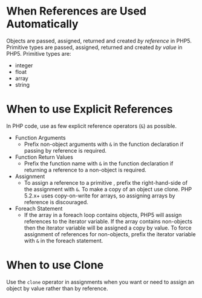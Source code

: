 When References are Used Automatically
======================================
Objects are passed, assigned, returned and created *by reference* in PHP5.
Primitive types are passed, assigned, returned and created *by value* in PHP5.
Primitive types are:

 * integer
 * float
 * array
 * string

When to use Explicit References
===============================
In PHP code, use as few explicit reference operators (```&```) as possible.

 * Function Arguments
   * Prefix non-object arguments with ```&``` in the function declaration if
     passing by reference is required.
 * Function Return Values
   * Prefix the function name with ```&``` in the function declaration if
   returning a reference to a non-object is required.
 * Assignment
   * To assign a reference to a primitive , prefix the right-hand-side of the
     assignment with ```&```. To make a copy of an object use clone. PHP
     5.2.x+ uses copy-on-write for arrays, so assigning arrays by reference
     is discouraged.
 * Foreach Statement
   * If the array in a foreach loop contains objects, PHP5 will assign
     references to the iterator variable. If the array contains non-objects
     then the iterator variable will be assigned a copy by value. To force
     assignment of references for non-objects, prefix the iterator variable
     with ```&``` in the foreach statement.

When to use Clone
=================
Use the ```clone``` operator in assignments when you want or need to assign
an object by value rather than by reference.